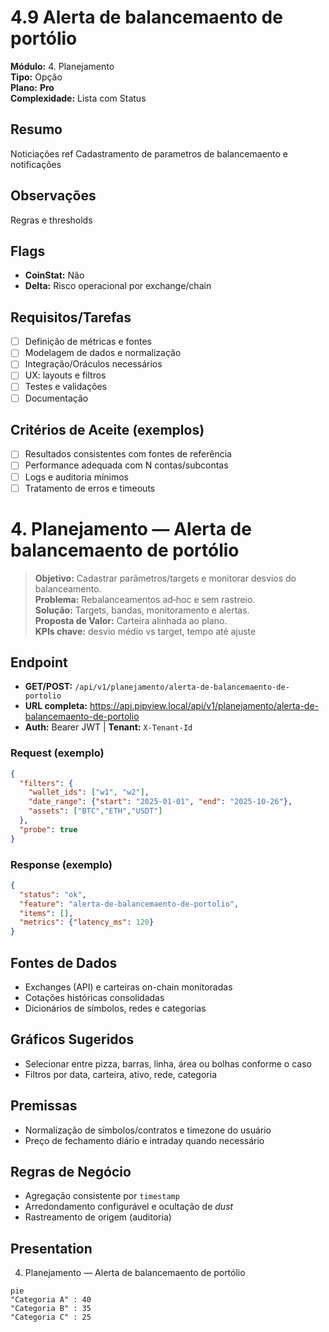 # 4.9 Alerta de balancemaento de portólio

**Módulo:** 4. Planejamento  
**Tipo:** Opção  
**Plano:** **Pro**  
**Complexidade:** Lista com Status

## Resumo
Noticiações ref Cadastramento de parametros de balancemaento e notificações

## Observações
Regras e thresholds

## Flags
- **CoinStat:** Não
- **Delta:** Risco operacional por exchange/chain

## Requisitos/Tarefas
- [ ] Definição de métricas e fontes
- [ ] Modelagem de dados e normalização
- [ ] Integração/Oráculos necessários
- [ ] UX: layouts e filtros
- [ ] Testes e validações
- [ ] Documentação

## Critérios de Aceite (exemplos)
- [ ] Resultados consistentes com fontes de referência
- [ ] Performance adequada com N contas/subcontas
- [ ] Logs e auditoria mínimos
- [ ] Tratamento de erros e timeouts

# 4. Planejamento — Alerta de balancemaento de portólio

> **Objetivo:** Cadastrar parâmetros/targets e monitorar desvios do balanceamento.  
> **Problema:** Rebalanceamentos ad‑hoc e sem rastreio.  
> **Solução:** Targets, bandas, monitoramento e alertas.  
> **Proposta de Valor:** Carteira alinhada ao plano.  
> **KPIs chave:** desvio médio vs target, tempo até ajuste

## Endpoint
- **GET/POST:** `/api/v1/planejamento/alerta-de-balancemaento-de-portolio`  
- **URL completa:** <https://api.pipview.local/api/v1/planejamento/alerta-de-balancemaento-de-portolio>  
- **Auth:** Bearer JWT | **Tenant:** `X-Tenant-Id`

### Request (exemplo)
```json
{
  "filters": {
    "wallet_ids": ["w1", "w2"],
    "date_range": {"start": "2025-01-01", "end": "2025-10-26"},
    "assets": ["BTC","ETH","USDT"]
  },
  "probe": true
}
```

### Response (exemplo)
```json
{
  "status": "ok",
  "feature": "alerta-de-balancemaento-de-portolio",
  "items": [],
  "metrics": {"latency_ms": 120}
}
```

## Fontes de Dados
- Exchanges (API) e carteiras on-chain monitoradas
- Cotações históricas consolidadas
- Dicionários de símbolos, redes e categorias

## Gráficos Sugeridos
- Selecionar entre pizza, barras, linha, área ou bolhas conforme o caso
- Filtros por data, carteira, ativo, rede, categoria

## Premissas
- Normalização de símbolos/contratos e timezone do usuário
- Preço de fechamento diário e intraday quando necessário

## Regras de Negócio
- Agregação consistente por `timestamp`
- Arredondamento configurável e ocultação de *dust*
- Rastreamento de origem (auditoria)

## Presentation
4. Planejamento — Alerta de balancemaento de portólio

```mermaid
pie
"Categoria A" : 40
"Categoria B" : 35
"Categoria C" : 25
```
